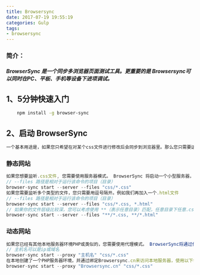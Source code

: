 ```yaml
---
title: Browsersync
date: 2017-07-19 19:55:19
categories: Gulp
tags:
- browsersync
---
```

### 简介：
##### BrowserSync 是一个同步多浏览器页面测试工具。更重要的是 Browsersync可以同时在PC、平板、手机等设备下进项调试。
## 1、5分钟快速入门
```bash
	npm install -g browser-sync
```
## 2、启动 BrowserSync
```javascript
一个基本用途是，如果您只希望在对某个css文件进行修改后会同步到浏览器里。那么您只需要运行命令行工具，进入到该项目（目录）下，并运行相应的命令：
```
### 静态网站
```javascript
如果您想要监听.css文件, 您需要使用服务器模式。 BrowserSync 将启动一个小型服务器，并提供一个URL来查看您的网站。
// --files 路径是相对于运行该命令的项目（目录）
browser-sync start --server --files "css/*.css"
如果您需要监听多个类型的文件，您只需要用逗号隔开。例如我们再加入一个.html文件
// --files 路径是相对于运行该命令的项目（目录）
browser-sync start --server --files "css/*.css, *.html"
// 如果你的文件层级比较深，您可以考虑使用 **（表示任意目录）匹配，任意目录下任意.css 或 .html文件。
browser-sync start --server --files "**/*.css, **/*.html"
```
### 动态网站
```javascript
如果您已经有其他本地服务器环境PHP或类似的，您需要使用代理模式。 BrowserSync将通过代理URL(localhost:3000)来查看您的网站。
// 主机名可以是ip或域名
browser-sync start --proxy "主机名" "css/*.css"
在本地创建了一个PHP服务器环境，并通过绑定Browsersync.cn来访问本地服务器，使用以下命令方式，Browsersync将提供一个新的地址localhost:3000来访问Browsersync.cn，并监听其css目录下的所有css文件。
browser-sync start --proxy "Browsersync.cn" "css/*.css"
```


